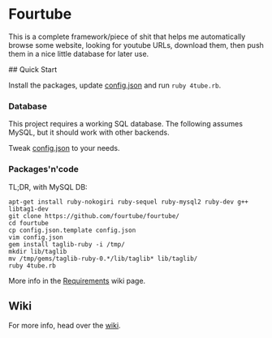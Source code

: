 # Fourtube

This is a complete framework/piece of shit that helps me automatically browse
some website, looking for youtube URLs, download them, then push them in a 
nice little database for later use.

## Quick Start

Install the packages, update [config.json](https://github.com/fourtube/fourtube/wiki/Config.Json) and run `ruby 4tube.rb`.

### Database

This project requires a working SQL database. The following assumes MySQL, but it should work with other backends.

Tweak [config.json](https://github.com/fourtube/fourtube/wiki/Config.Json) to your needs.

### Packages'n'code

TL;DR, with MySQL DB:

    apt-get install ruby-nokogiri ruby-sequel ruby-mysql2 ruby-dev g++ libtag1-dev
    git clone https://github.com/fourtube/fourtube/
    cd fourtube
    cp config.json.template config.json
    vim config.json
    gem install taglib-ruby -i /tmp/
    mkdir lib/taglib
    mv /tmp/gems/taglib-ruby-0.*/lib/taglib* lib/taglib/
    ruby 4tube.rb

More info in the [Requirements](https://github.com/fourtube/fourtube/wiki/Requirements) wiki page.

## Wiki

For more info, head over the [wiki](https://github.com/fourtube/fourtube/wiki/Home).
